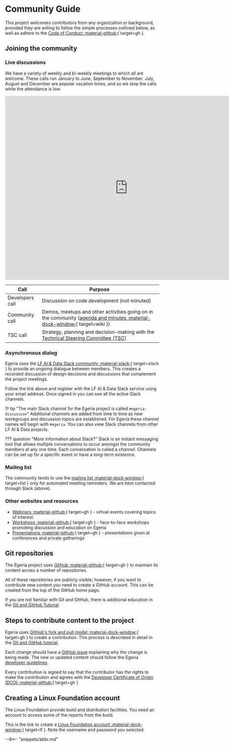 <!-- SPDX-License-Identifier: CC-BY-4.0 -->
<!-- Copyright Contributors to the Egeria project. -->

# Community Guide

This project welcomes contributors from any organization or background, provided they are willing to follow the simple processes outlined below, as well as adhere to the [Code of Conduct :material-github:](https://github.com/odpi/egeria/blob/main/CODE_OF_CONDUCT.md){ target=gh }.

## Joining the community

### Live discussions

We have a variety of weekly and bi-weekly meetings to which all are welcome.  These calls run January to June, September to November.  July, August and December are popular vacation times, and so we stop the calls while the attendance is low.

<iframe src="https://calendar.google.com/calendar/embed?height=600&amp;wkst=1&amp;bgcolor=%23ffffff&amp;ctz=Europe%2FLondon&amp;src=YjVxaGRyNXFkYmZscDhkbHA3MGxtb2RtMHNmdmlocWxAaW1wb3J0LmNhbGVuZGFyLmdvb2dsZS5jb20&amp;color=%234285F4&amp;showCalendars=0&amp;showPrint=0&amp;title=Egeria%20Calendar" style="border-width:0" width="800" height="600" frameborder="0" scrolling="no"></iframe>

| Call | Purpose |
|---|---|
| Developers call | Discussion on code development (not minuted) |
| Community call | Demos, meetups and other activities going on in the community ([agenda and minutes :material-dock-window:](https://github.com/odpi/data-governance/wiki){ target=wiki }) |
| TSC call | Strategy, planning and decision-making with the [Technical Steering Committee (TSC)](https://wiki.lfaidata.foundation/display/EG/Egeria+Technical+Steering+Committee+%28TSC%29+Home) |


### Asynchronous dialog

Egeria uses the [LF AI & Data Slack community :material-slack:](https://slack.lfaidata.foundation){ target=slack } to provide an ongoing dialogue between members. This creates a recorded discussion of design decisions and discussions that complement the project meetings.

Follow the link above and register with the LF AI & Data Slack service using your email address. Once signed in you can see all the active Slack channels.

!!! tip "The main Slack channel for the Egeria project is called `#egeria-discussion`"
    Additional channels are added from time to time as new workgroups and discussion topics are established. For Egeria these channel names will begin with `#egeria`. You can also view Slack channels from other LF AI & Data projects.

??? question "More information about Slack?"
    Slack is an instant messaging tool that allows multiple conversations to occur amongst the community members at any one time. Each conversation is called a *channel*. Channels can be set up for a specific event or have a long-term existence.

### Mailing list

The community tends to use the [mailing list :material-dock-window:](https://lists.lfaidata.foundation/g/egeria-technical-discuss/topics){ target=list } only for automated meeting reminders. We are best contacted through Slack (above).

### Other websites and resources

- [Webinars :material-github:](../../education/webinar-program/overview){ target=gh } - virtual events covering topics of interest.
- [Workshops :material-github:](https://github.com/odpi/data-governance/tree/main/workshops){ target=gh } - face-to-face workshops promoting discussion and education on Egeria
- [Presentations :material-github:](https://github.com/odpi/data-governance/tree/main/presentations){ target=gh } - presentations given at conferences and private gatherings

## Git repositories

The Egeria project uses [GitHub :material-github:](https://github.com/odpi){ target=gh } to maintain its content across a number of repositories.

All of these repositories are publicly visible; however, if you want to contribute new content you need to create a GitHub account.  This can be created from the top of the GitHub home page.

If you are not familiar with Git and GitHub, there is additional education in the
[Git and GitHub Tutorial](/education/tutorials/git-and-git-hub-tutorial/overview).

## Steps to contribute content to the project

Egeria uses [GitHub's fork and pull model :material-dock-window:](https://help.github.com/articles/about-collaborative-development-models/){ target=gh } to create a contribution. This process is described in detail in the [Git and GitHub tutorial](/education/tutorials/git-and-git-hub-tutorial/overview#using-git-and-github-when-making-a-contribution).

Each change should have a [GitHub issue](https://github.com/odpi/egeria/issues) explaining why the change is being made. The new or updated content should follow the Egeria [developer guidelines](/guides/contributor/guidelines).

Every contribution is signed to say that the contributor has the rights to make the contribution and agrees with the [Developer Certificate of Origin (DCO) :material-github:](https://github.com/odpi/egeria/blob/main/developer-resources/why-the-dco.md){ target=gh }

## Creating a Linux Foundation account

The Linux Foundation provide build and distribution facilities. You need an account to access some of the reports from the build.

This is the link to create a [Linux Foundation account :material-dock-window:](https://identity.linuxfoundation.org){ target=lf }. Note the username and password you selected.

--8<-- "snippets/abbr.md"
